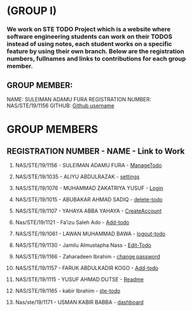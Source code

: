 # (GROUP I)

### We work on STE TODO Project which is a website where software engineering students can work on their TODOS instead of using notes, each student works on a specific feature by using their own branch. Below are the registration numbers, fullnames and links to contributions for each group member.

## GROUP MEMBER:
NAME: SULEIMAN ADAMU FURA
REGISTRATION NUMBER: NAS/STE/19/1156
GITHUB: [Github username](https://github.com/adamufura)

# GROUP MEMBERS

## REGISTRATION NUMBER - NAME - Link to Work

1. NAS/STE/19/1156 - SULEIMAN ADAMU FURA - [ManageTodo](https://github.com/adamufura/group-i-ste-todo/tree/manage-todo-branch)

2. NAS/STE/19/1035 - ALIYU ABDULRAZAK -  [settings](https://github.com/adamufura/group-i-ste-todo/tree/main/settings)

3. NAS/STE/19/1076 - MUHAMMAD ZAKATRIYA YUSUF - [Login](https://github.com/adamufura/group-i-ste-todo/tree/main/Login)

4. NAS/STE/19/1015 - ABUBAKAR AHMAD SADIQ - [delete-todo](https://github.com/adamufura/group-i-ste-todo/tree/main/delete-todo)

5. NAS/STE/19/1107 - YAHAYA ABBA YAHAYA - [CreateAccount](https://github.com/adamufura/group-i-ste-todo/tree/main/CreateAccount)

6.  Nas/STE/19/1121 - Fa’izu Saleh Ado - [Add-todo](https://github.com/adamufura/group-i-ste-todo/blob/main/Add-todo/Add-todo.html)

7. NAS/STE/19/1061 - LAWAN MUHAMMAD BAWA - [logout-todo](https://github.com/adamufura/group-i-ste-todo/tree/main/logout-todo)

8. NAS/STE/19/1130 - Jamilu Almustapha Nass - [Edit-Todo](https://github.com/adamufura/group-i-ste-todo/tree/main/Edit-todo)

9. NAS/STE/19/1166 - Zaharadeen Ibrahim - [change password](https://github.com/adamufura/group-i-ste-todo/tree/main/change%20password)

10. NAS/STE/19/1157 - FARUK ABDULKADIR KOGO  - [Add-todo](https://github.com/adamufura/group-i-ste-todo/tree/main/Add-todo)

11. NAS/STE/19/1115 - YUSUF AHMAD DUTSE  - [Readme](https://github.com/adamufura/group-i-ste-todo/commit/6ad16a4f7afbc8e186a959ebaee40d41e02d8908)

12.  NAS/STE/19/1165 - kabir Ibrahim - [ste-todo](https://github.com/adamufura/group-i-ste-todo/tree/main/ste-todo)

13.  Nas/ste/19/1171 - USMAN KABIR BABBA - [dashboard](https://github.com/adamufura/group-i-ste-todo/tree/main/dashboard)
